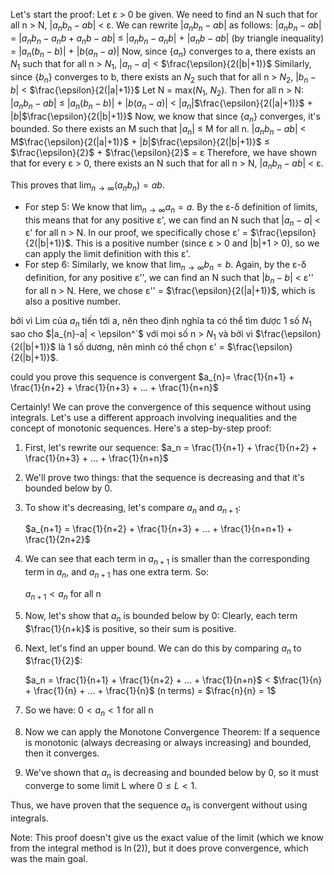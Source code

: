 
Let's start the proof:
Let ε > 0 be given. We need to find an N such that for all n > N, |$a_n b_n - ab$| < ε.
We can rewrite |$a_n b_n - ab$| as follows:
|$a_n b_n - ab$| = |$a_n b_n - a_n b + a_n b - ab$|
≤ |$a_n b_n - a_n b$| + |$a_n b - ab$|  (by triangle inequality)
= |$a_n(b_n - b)$| + |$b(a_n - a)$|
Now, since {$a_n$} converges to a, there exists an $N_1$ such that for all n > $N_1$, |$a_n - a$| < $\frac{\epsilon}{2(|b|+1)}$
Similarly, since {$b_n$} converges to b, there exists an $N_2$ such that for all n > $N_2$, |$b_n - b$| < $\frac{\epsilon}{2(|a|+1)}$
Let N = max($N_1$, $N_2$). Then for all n > N:
|$a_n b_n - ab$| ≤ |$a_n(b_n - b)$| + |$b(a_n - a)$|
< |$a_n$|$\frac{\epsilon}{2(|a|+1)}$ + |$b$|$\frac{\epsilon}{2(|b|+1)}$
Now, we know that since {$a_n$} converges, it's bounded. So there exists an M such that |$a_n$| ≤ M for all n.
|$a_n b_n - ab$| < M$\frac{\epsilon}{2(|a|+1)}$ + |$b$|$\frac{\epsilon}{2(|b|+1)}$
≤ $\frac{\epsilon}{2}$ + $\frac{\epsilon}{2}$ = ε
Therefore, we have shown that for every ε > 0, there exists an N such that for all n > N, |$a_n b_n - ab$| < ε.

This proves that $\lim_{n\to\infty} (a_n b_n) = ab$.


- For step 5: We know that $\lim_{n\to\infty} a_n = a$. By the ε-δ definition of limits, this means that for any positive ε', we can find an N such that |$a_n - a$| < ε' for all n > N. In our proof, we specifically chose ε' = $\frac{\epsilon}{2(|b|+1)}$. This is a positive number (since ε > 0 and |b|+1 > 0), so we can apply the limit definition with this ε'.
- For step 6: Similarly, we know that $\lim_{n\to\infty} b_n = b$. Again, by the ε-δ definition, for any positive ε'', we can find an N such that |$b_n - b$| < ε'' for all n > N. Here, we chose ε'' = $\frac{\epsilon}{2(|a|+1)}$, which is also a positive number.

bởi vì Lim của $a_n$ tiến tới a, nên theo định nghĩa ta có thể tìm được 1 số $N_1$ sao cho $|a_{n}-a| < \epsilon^`$   với mọi số n > $N_1$ và bởi vì $\frac{\epsilon}{2(|b|+1)}$ là 1 số dương, nên mình có thể chọn ε' = $\frac{\epsilon}{2(|b|+1)}$. 

could you prove this sequence is convergent $a_{n}= \frac{1}{n+1} + \frac{1}{n+2} + \frac{1}{n+3} + ... + \frac{1}{n+n}$ 


Certainly! We can prove the convergence of this sequence without using integrals. Let's use a different approach involving inequalities and the concept of monotonic sequences. Here's a step-by-step proof:

1) First, let's rewrite our sequence:
   $a_n = \frac{1}{n+1} + \frac{1}{n+2} + \frac{1}{n+3} + ... + \frac{1}{n+n}$

2) We'll prove two things: that the sequence is decreasing and that it's bounded below by 0.

3) To show it's decreasing, let's compare $a_n$ and $a_{n+1}$:

   $a_{n+1} = \frac{1}{n+2} + \frac{1}{n+3} + ... + \frac{1}{n+n+1} + \frac{1}{2n+2}$

4) We can see that each term in $a_{n+1}$ is smaller than the corresponding term in $a_n$, and $a_{n+1}$ has one extra term. So:

   $a_{n+1} < a_n$ for all n

5) Now, let's show that $a_n$ is bounded below by 0:
   Clearly, each term $\frac{1}{n+k}$ is positive, so their sum is positive.

6) Next, let's find an upper bound. We can do this by comparing $a_n$ to $\frac{1}{2}$:

   $a_n = \frac{1}{n+1} + \frac{1}{n+2} + ... + \frac{1}{n+n}$
        < $\frac{1}{n} + \frac{1}{n} + ... + \frac{1}{n}$ (n terms)
        = $\frac{n}{n} = 1$

7) So we have: $0 < a_n < 1$ for all n

8) Now we can apply the Monotone Convergence Theorem: 
   If a sequence is monotonic (always decreasing or always increasing) and bounded, then it converges.

9) We've shown that $a_n$ is decreasing and bounded below by 0, so it must converge to some limit L where $0 \leq L < 1$.

Thus, we have proven that the sequence $a_n$ is convergent without using integrals.

Note: This proof doesn't give us the exact value of the limit (which we know from the integral method is $\ln(2)$), but it does prove convergence, which was the main goal.